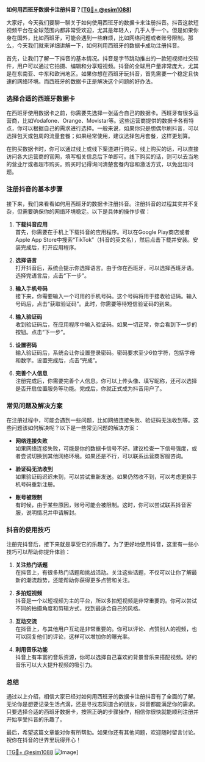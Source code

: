 **如何用西班牙数据卡注册抖音？[[TG💪+ @esim1088](https://t.me/s/esim1088)]**

大家好，今天我们要聊一聊关于如何使用西班牙的数据卡来注册抖音。抖音这款短视频平台在全球范围内都非常受欢迎，尤其是年轻人，几乎人手一个。但是如果你身在国外，比如西班牙，可能会遇到一些麻烦，比如网络问题或者账号限制。那么，今天我们就来详细讲解一下，如何利用西班牙的数据卡成功注册抖音。

首先，让我们了解一下抖音的基本情况。抖音是字节跳动推出的一款短视频社交软件，用户可以通过它拍摄、编辑和分享短视频。抖音的全球用户量非常庞大，尤其是在东南亚、中东和欧洲地区。如果你想在西班牙玩抖音，首先需要一个稳定且快速的网络环境。而西班牙的数据卡正是解决这个问题的好办法。

### 选择合适的西班牙数据卡

在西班牙使用数据卡之前，你需要先选择一张适合自己的数据卡。西班牙有很多运营商，比如Vodafone、Orange、Movistar等。这些运营商提供的数据卡各有特点，你可以根据自己的需求进行选择。一般来说，如果你只是想偶尔刷抖音，可以选择包天或包周的流量套餐；如果经常使用，建议选择包月套餐，这样更划算。

在购买数据卡时，你可以通过线上或线下渠道进行购买。线上购买的话，可以直接访问各大运营商的官网，填写相关信息后下单即可。线下购买的话，则可以去当地的营业厅或者超市购买。购买时记得询问清楚套餐内容和激活方式，以免出现问题。

### 注册抖音的基本步骤

接下来，我们来看看如何用西班牙的数据卡注册抖音。注册抖音的过程其实并不复杂，但需要确保你的网络环境稳定。以下是具体的操作步骤：

1. **下载抖音应用**  
   首先，你需要在手机上下载抖音的应用程序。可以在Google Play商店或者Apple App Store中搜索“TikTok”（抖音的英文名），然后点击下载并安装。安装完成后，打开应用程序。

2. **选择语言**  
   打开抖音后，系统会提示你选择语言。由于你在西班牙，可以选择西班牙语。选择完语言后，点击“下一步”。

3. **输入手机号码**  
   接下来，你需要输入一个可用的手机号码。这个号码将用于接收验证码。输入号码后，点击“获取验证码”。此时，你需要等待短信验证码的到来。

4. **输入验证码**  
   收到验证码后，在应用程序中输入验证码。如果一切正常，你会看到下一步的按钮。点击“下一步”。

5. **设置密码**  
   输入验证码后，系统会让你设置登录密码。密码要求至少6位字符，包括字母和数字。设置完成后，点击“完成”。

6. **完善个人信息**  
   注册完成后，你需要完善个人信息。你可以上传头像、填写昵称，还可以选择是否开启位置服务等功能。完成后，你就正式成为抖音用户了。

### 常见问题及解决方案

在注册过程中，可能会遇到一些问题，比如网络连接失败、验证码无法收到等。这些问题该如何解决呢？以下是一些常见问题的解决方案：

- **网络连接失败**  
  如果网络连接失败，可能是你的数据卡信号不好。建议检查一下信号强度，或者尝试切换到其他网络环境。如果还是不行，可以联系运营商客服咨询。

- **验证码无法收到**  
  如果验证码迟迟未到，可以尝试重新发送。如果仍然收不到，可以考虑更换手机号码重新注册。

- **账号被限制**  
  有时候，由于某些原因，账号可能会被限制。这时，你可以尝试联系抖音客服，说明情况并申请解封。

### 抖音的使用技巧

注册完抖音后，接下来就是享受它的乐趣了。为了更好地使用抖音，这里有一些小技巧可以帮助你提升体验：

1. **关注热门话题**  
   在抖音上，有很多热门话题和挑战活动。关注这些话题，不仅可以让你了解最新的潮流趋势，还能帮助你获得更多点赞和关注。

2. **多拍短视频**  
   抖音是一个以短视频为主的平台，所以多拍短视频是非常重要的。你可以尝试不同的拍摄角度和剪辑方式，找到最适合自己的风格。

3. **互动交流**  
   在抖音上，与其他用户互动是非常重要的。你可以评论、点赞别人的视频，也可以回复他们的评论，这样可以增加你的曝光率。

4. **利用音乐功能**  
   抖音上有丰富的音乐资源，你可以选择自己喜欢的背景音乐来搭配视频。好的音乐可以大大提升视频的吸引力。

### 总结

通过以上介绍，相信大家已经对如何用西班牙的数据卡注册抖音有了全面的了解。无论你是想要记录生活点滴，还是寻找志同道合的朋友，抖音都能满足你的需求。只要选择合适的西班牙数据卡，按照正确的步骤操作，相信你很快就能顺利注册并开始享受抖音的乐趣了。

最后，希望这篇文章能对你有所帮助。如果你还有其他问题，欢迎随时留言讨论。祝你在抖音的世界里玩得开心！

[[TG💪+ @esim1088](https://t.me/s/esim1088) ![Image](https://i.postimg.cc/4NQfJmqS/Snipaste-2025-05-13-00-14-12.png)]